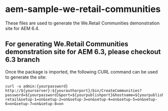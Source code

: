 # aem-sample-we-retail-communities

These files are used to generate the We.Retail Communities demonstration site for AEM 6.4.

## For generating We.Retail Communities demonstration site for AEM 6.3, please checkout 6.3 branch 

Once the package is imported, the following CURL command can be used to generate the site:

	curl -u admin:{yourpassword} http://${yourserver}:${yourauthorport}/bin/CreateCommunities?password=${yourpassword}&port=${yourpublishport}&hostname=${yourpublishhost}&port_author=${yourauthorport}&hostname_author=${yourauthorhost}&contentPath=/etc/community/we-retail&setup-1=on&setup-2=on&setup-3=on&setup-4=on&setup-5=on&setup-6=on&setup-7=on&setup-8=on


